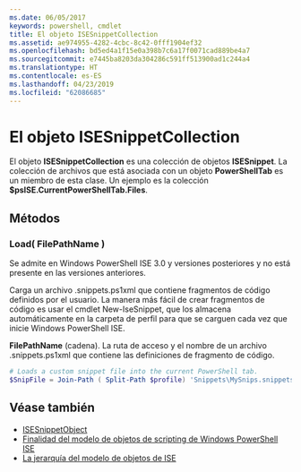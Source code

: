 ```yaml
---
ms.date: 06/05/2017
keywords: powershell, cmdlet
title: El objeto ISESnippetCollection
ms.assetid: ae974955-4282-4cbc-8c42-0fff1904ef32
ms.openlocfilehash: bd5ed4a1f15e0a398b7c6a17f0071cad889be4a7
ms.sourcegitcommit: e7445ba8203da304286c591ff513900ad1c244a4
ms.translationtype: HT
ms.contentlocale: es-ES
ms.lasthandoff: 04/23/2019
ms.locfileid: "62086685"
---
```

# <a name="the-isesnippetcollection-object"></a>El objeto ISESnippetCollection

El objeto **ISESnippetCollection** es una colección de objetos **ISESnippet**. La colección de archivos que está asociada con un objeto **PowerShellTab** es un miembro de esta clase. Un ejemplo es la colección **$psISE.CurrentPowerShellTab.Files**.

## <a name="methods"></a>Métodos

### <a name="load-filepathname-"></a>Load\( FilePathName \)

Se admite en Windows PowerShell ISE 3.0 y versiones posteriores y no está presente en las versiones anteriores.

Carga un archivo .snippets.ps1xml que contiene fragmentos de código definidos por el usuario. La manera más fácil de crear fragmentos de código es usar el cmdlet New\-IseSnippet, que los almacena automáticamente en la carpeta de perfil para que se carguen cada vez que inicie Windows PowerShell ISE.

**FilePathName** (cadena). La ruta de acceso y el nombre de un archivo .snippets.ps1xml que contiene las definiciones de fragmento de código.

```powershell
# Loads a custom snippet file into the current PowerShell tab.
$SnipFile = Join-Path ( Split-Path $profile) 'Snippets\MySnips.snippets.ps1xml' $psISE.CurrentPowerShellTab.Snippets.Add($SnipPath)
```

## <a name="see-also"></a>Véase también

- [ISESnippetObject](The-ISESnippetObject.md)
- [Finalidad del modelo de objetos de scripting de Windows PowerShell ISE](Purpose-of-the-Windows-PowerShell-ISE-Scripting-Object-Model.md)
- [La jerarquía del modelo de objetos de ISE](The-ISE-Object-Model-Hierarchy.md)